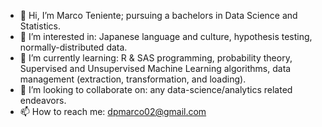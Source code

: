 - 👋 Hi, I’m Marco Teniente; pursuing a bachelors in Data Science and Statistics.
- 👀 I’m interested in: Japanese language and culture, hypothesis testing, normally-distributed data. 
- 🌱 I’m currently learning: R & SAS programming, probability theory, Supervised and Unsupervised Machine Learning algorithms, data management (extraction, transformation, and loading).
- 💞️ I’m looking to collaborate on: any data-science/analytics related endeavors.
- 📫 How to reach me: dpmarco02@gmail.com
